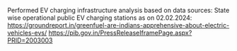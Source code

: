 Performed EV charging infrastructure analysis based on data sources:
State wise operational public EV charging stations as on 02.02.2024:
https://groundreport.in/greenfuel-are-indians-apprehensive-about-electric-vehicles-evs/
https://pib.gov.in/PressReleaseIframePage.aspx?PRID=2003003
